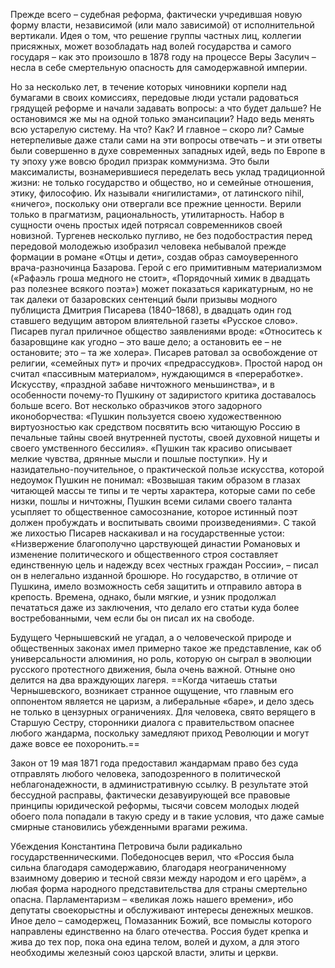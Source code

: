 

Прежде всего – судебная реформа, фактически учредившая новую форму власти, независимой (или мало зависимой) от исполнительной вертикали. Идея о том, что решение группы частных лиц, коллегии присяжных, может возобладать над волей государства и самого государя – как это произошло в 1878 году на процессе Веры Засулич – несла в себе смертельную опасность для самодержавной империи.


Но за несколько лет, в течение которых чиновники корпели над бумагами в своих комиссиях, передовые люди устали радоваться грядущей реформе и начали задавать вопросы: а что будет дальше? Не остановимся же мы на одной только эмансипации? Надо ведь менять всю устарелую систему. На что? Как? И главное – скоро ли?
Самые нетерпеливые даже стали сами на эти вопросы отвечать – и эти ответы были совершенно в духе современных западных идей, ведь по Европе в ту эпоху уже вовсю бродил призрак коммунизма.
Это были максималисты, вознамерившиеся переделать весь уклад традиционной жизни: не только государство и общество, но и семейные отношения, этику, философию. Их называли «нигилистами», от латинского nihil, «ничего», поскольку они отвергали все прежние ценности. Верили только в прагматизм, рациональность, утилитарность. Набор в сущности очень простых идей потрясал современников своей новизной.
Тургенев несколько пугливо, не без подобострастия перед передовой молодежью изобразил человека небывалой прежде формации в романе «Отцы и дети», создав образ самоуверенного врача-разночинца Базарова. Герой с его примитивным материализмом («Рафаэль гроша медного не стоит», «Порядочный химик в двадцать раз полезнее всякого поэта») может показаться карикатурным, но не так далеки от базаровских сентенций были призывы модного публициста Дмитрия Писарева (1840–1868), в двадцать один год ставшего ведущим автором влиятельной газеты «Русское слово». Писарев пугал приличное общество заявлениями вроде: «Относитесь к базаровщине как угодно – это ваше дело; а остановить ее – не остановите; это – та же холера».
Писарев ратовал за освобождение от религии, «семейных пут» и прочих «предрассудков». Простой народ он считал «пассивным материалом», нуждающимся в «переработке». Искусству, «праздной забаве ничтожного меньшинства», и в особенности почему-то Пушкину от задиристого критика доставалось больше всего.
Вот несколько образчиков этого задорного иконоборчества: «Пушкин пользуется своею художественною виртуозностью как средством посвятить всю читающую Россию в печальные тайны своей внутренней пустоты, своей духовной нищеты и своего умственного бессилия». «Пушкин так красиво описывает мелкие чувства, дрянные мысли и пошлые поступки».
Ну и назидательно-поучительное, о практической пользе искусства, которой недоумок Пушкин не понимал: «Возвышая таким образом в глазах читающей массы те типы и те черты характера, которые сами по себе низки, пошлы и ничтожны, Пушкин всеми силами своего таланта усыпляет то общественное самосознание, которое истинный поэт должен пробуждать и воспитывать своими произведениями».
С такой же лихостью Писарев наскакивал и на государственные устои: «Низвержение благополучно царствующей династии Романовых и изменение политического и общественного строя составляет единственную цель и надежду всех честных граждан России», – писал он в нелегально изданной брошюре. Но государство, в отличие от Пушкина, имело возможность себя защитить и отправило автора в крепость. Времена, однако, были мягкие, и узник продолжал печататься даже из заключения, что делало его статьи куда более востребованными, чем если бы он писал их на свободе.

Будущего Чернышевский не угадал, а о человеческой природе и общественных законах имел примерно такое же представление, как об универсальности алюминия, но роль, которую он сыграл в эволюции русского протестного движения, была очень важной. Отныне оно делится на два враждующих лагеря. ==Когда читаешь статьи Чернышевского, возникает странное ощущение, что главным его оппонентом является не царизм, а либеральные «баре», и дело здесь не только в цензурных ограничениях. Для человека, свято верящего в Старшую Сестру, сторонники диалога с правительством опаснее любого жандарма, поскольку замедляют приход Революции и могут даже вовсе ее похоронить.==


Закон от 19 мая 1871 года предоставил жандармам право без суда отправлять любого человека, заподозренного в политической неблагонадежности, в административную ссылку. В результате этой бессудной расправы, фактически дезавуирующей все правовые принципы юридической реформы, тысячи совсем молодых людей обоего пола попадали в такую среду и в такие условия, что даже самые смирные становились убежденными врагами режима.


Убеждения Константина Петровича были радикально государственническими. Победоносцев верил, что «Россия была сильна благодаря самодержавию, благодаря неограниченному взаимному доверию и тесной связи между народом и его царём», а любая форма народного представительства для страны смертельно опасна. Парламентаризм – «великая ложь нашего времени», ибо депутаты своекорыстны и обслуживают интересы денежных мешков. Иное дело – самодержец, Помазанник Божий, все помыслы которого направлены единственно на благо отечества. Россия будет крепка и жива до тех пор, пока она едина телом, волей и духом, а для этого необходимы железный союз царской власти, элиты и церкви.
